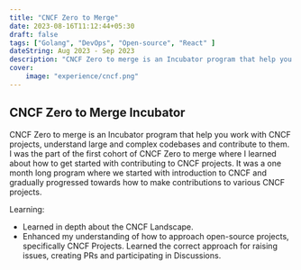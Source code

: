 ```yaml
---
title: "CNCF Zero to Merge"
date: 2023-08-16T11:12:44+05:30
draft: false
tags: ["Golang", "DevOps", "Open-source", "React" ]
dateString: Aug 2023 - Sep 2023
description: "CNCF Zero to merge is an Incubator program that help you work with CNCF projects, understand large and complex codebases and contribute to them."
cover:
    image: "experience/cncf.png"
---
```


## CNCF Zero to Merge Incubator

CNCF Zero to merge is an Incubator program that help you work with CNCF projects, understand large and complex codebases and contribute to them. I was the part of the first cohort of CNCF Zero to merge where I learned about how to get started with contributing to CNCF projects. It was a one month long program where we started with introduction to CNCF and gradually progressed towards how to make contributions to various CNCF projects.

Learning: 

- Learned in depth about the CNCF Landscape.
- Enhanced my understanding of how to approach open-source projects, specifically CNCF Projects. Learned the correct approach for raising issues, creating PRs and participating in Discussions.